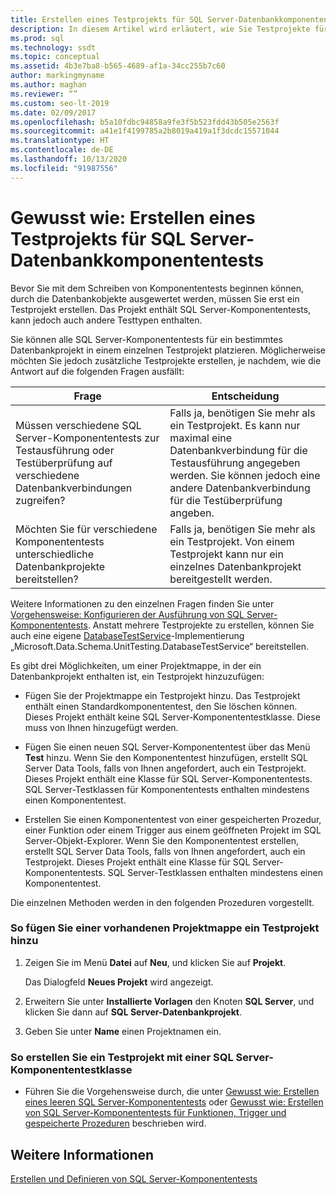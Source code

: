 ```yaml
---
title: Erstellen eines Testprojekts für SQL Server-Datenbankkomponententests
description: In diesem Artikel wird erläutert, wie Sie Testprojekte für SQL Server-Datenbankkomponententests erstellen. Informieren Sie sich über die verschiedenen Möglichkeiten zum Hinzufügen von Testprojekten zu Projektmappen, die Datenbankprojekte enthalten.
ms.prod: sql
ms.technology: ssdt
ms.topic: conceptual
ms.assetid: 4b3e7ba8-b565-4689-af1a-34cc255b7c60
author: markingmyname
ms.author: maghan
ms.reviewer: “”
ms.custom: seo-lt-2019
ms.date: 02/09/2017
ms.openlocfilehash: b5a10fdbc94858a9fe3f5b523fdd43b505e2563f
ms.sourcegitcommit: a41e1f4199785a2b8019a419a1f3dcdc15571044
ms.translationtype: HT
ms.contentlocale: de-DE
ms.lasthandoff: 10/13/2020
ms.locfileid: "91987556"
---
```

# <a name="how-to-create-a-test-project-for-sql-server-database-unit-testing"></a>Gewusst wie: Erstellen eines Testprojekts für SQL Server-Datenbankkomponententests

Bevor Sie mit dem Schreiben von Komponententests beginnen können, durch die Datenbankobjekte ausgewertet werden, müssen Sie erst ein Testprojekt erstellen. Das Projekt enthält SQL Server-Komponententests, kann jedoch auch andere Testtypen enthalten.  
  
Sie können alle SQL Server-Komponententests für ein bestimmtes Datenbankprojekt in einem einzelnen Testprojekt platzieren. Möglicherweise möchten Sie jedoch zusätzliche Testprojekte erstellen, je nachdem, wie die Antwort auf die folgenden Fragen ausfällt:  
  
|Frage|Entscheidung|  
|-|-|   
|Müssen verschiedene SQL Server-Komponententests zur Testausführung oder Testüberprüfung auf verschiedene Datenbankverbindungen zugreifen?|Falls ja, benötigen Sie mehr als ein Testprojekt. Es kann nur maximal eine Datenbankverbindung für die Testausführung angegeben werden. Sie können jedoch eine andere Datenbankverbindung für die Testüberprüfung angeben.|  
|Möchten Sie für verschiedene Komponententests unterschiedliche Datenbankprojekte bereitstellen?|Falls ja, benötigen Sie mehr als ein Testprojekt. Von einem Testprojekt kann nur ein einzelnes Datenbankprojekt bereitgestellt werden.|  
  
Weitere Informationen zu den einzelnen Fragen finden Sie unter [Vorgehensweise: Konfigurieren der Ausführung von SQL Server-Komponententests](../ssdt/how-to-configure-sql-server-unit-test-execution.md). Anstatt mehrere Testprojekte zu erstellen, können Sie auch eine eigene [DatabaseTestService](/previous-versions/visualstudio/visual-studio-2010/dd154755(v=vs.100))-Implementierung „Microsoft.Data.Schema.UnitTesting.DatabaseTestService“ bereitstellen.  
  
Es gibt drei Möglichkeiten, um einer Projektmappe, in der ein Datenbankprojekt enthalten ist, ein Testprojekt hinzuzufügen:  
  
-   Fügen Sie der Projektmappe ein Testprojekt hinzu. Das Testprojekt enthält einen Standardkomponententest, den Sie löschen können. Dieses Projekt enthält keine SQL Server-Komponententestklasse. Diese muss von Ihnen hinzugefügt werden.  
  
-   Fügen Sie einen neuen SQL Server-Komponententest über das Menü **Test** hinzu. Wenn Sie den Komponententest hinzufügen, erstellt SQL Server Data Tools, falls von Ihnen angefordert, auch ein Testprojekt. Dieses Projekt enthält eine Klasse für SQL Server-Komponententests. SQL Server-Testklassen für Komponententests enthalten mindestens einen Komponententest.  
  
-   Erstellen Sie einen Komponententest von einer gespeicherten Prozedur, einer Funktion oder einem Trigger aus einem geöffneten Projekt im SQL Server-Objekt-Explorer. Wenn Sie den Komponententest erstellen, erstellt SQL Server Data Tools, falls von Ihnen angefordert, auch ein Testprojekt. Dieses Projekt enthält eine Klasse für SQL Server-Komponententests. SQL Server-Testklassen enthalten mindestens einen Komponententest.  
  
Die einzelnen Methoden werden in den folgenden Prozeduren vorgestellt.  
  
### <a name="to-add-a-test-project-to-an-existing-solution"></a>So fügen Sie einer vorhandenen Projektmappe ein Testprojekt hinzu  
  
1.  Zeigen Sie im Menü **Datei** auf **Neu**, und klicken Sie auf **Projekt**.  
  
    Das Dialogfeld **Neues Projekt** wird angezeigt.  
  
2.  Erweitern Sie unter **Installierte Vorlagen** den Knoten **SQL Server**, und klicken Sie dann auf **SQL Server-Datenbankprojekt**.  
  
3.  Geben Sie unter **Name** einen Projektnamen ein.  
  
### <a name="to-create-a-test-project-with-a-sql-server-unit-test-class"></a>So erstellen Sie ein Testprojekt mit einer SQL Server-Komponententestklasse  
  
-   Führen Sie die Vorgehensweise durch, die unter [Gewusst wie: Erstellen eines leeren SQL Server-Komponententests](../ssdt/how-to-create-an-empty-sql-server-unit-test.md) oder [Gewusst wie: Erstellen von SQL Server-Komponententests für Funktionen, Trigger und gespeicherte Prozeduren](../ssdt/how-to-create-unit-tests-for-functions-triggers-stored-procedures.md) beschrieben wird.  
  
## <a name="see-also"></a>Weitere Informationen  
[Erstellen und Definieren von SQL Server-Komponententests](../ssdt/creating-and-defining-sql-server-unit-tests.md)  
